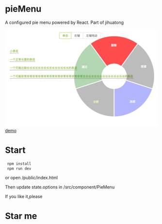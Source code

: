 # pieMenu
A configured pie menu powered by React. Part of jihuatong

![sketch](pieMenu2.0.jpg)
[demo](http://piemenu.keepsolo.com/)
# Start
```shell
 npm install
 npm run dev
```
or open /public/index.html

Then update state.options in /src/component/PieMenu

If you like it,please
# Star me
